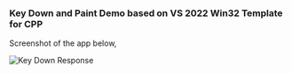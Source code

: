 ### Key Down and Paint Demo based on VS 2022 Win32 Template for CPP

Screenshot of the app below,  

![Key Down Response](https://user-images.githubusercontent.com/7858031/217703543-1c188840-e39e-47dd-a003-be1907ceb456.png)
